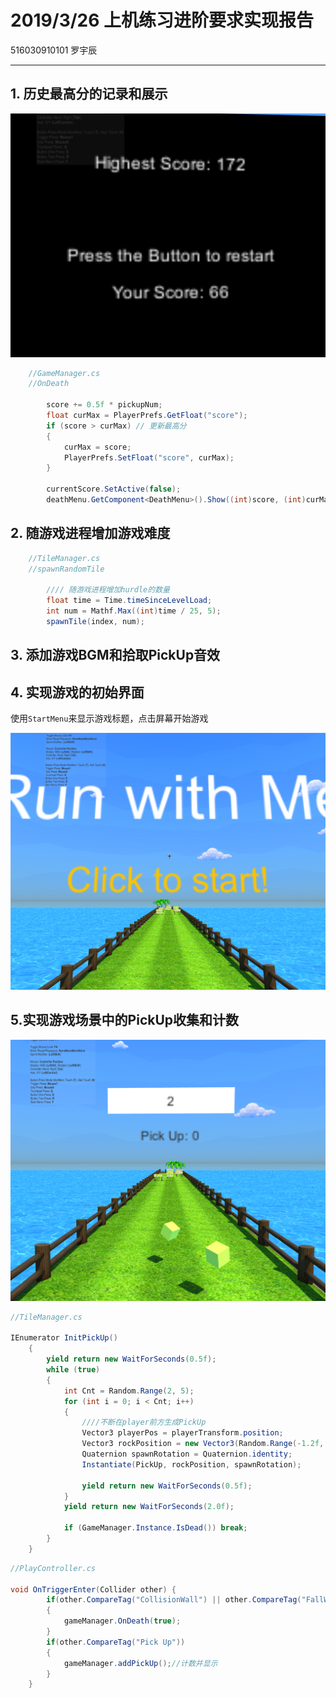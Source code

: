 # 2019/3/26 上机练习进阶要求实现报告

516030910101 罗宇辰



------

## 1. 历史最高分的记录和展示

![](png/3.png)

```C#
    //GameManager.cs
    //OnDeath

		score += 0.5f * pickupNum;
        float curMax = PlayerPrefs.GetFloat("score");
        if (score > curMax)	// 更新最高分
        {
            curMax = score;
            PlayerPrefs.SetFloat("score", curMax);
        }
     
        currentScore.SetActive(false);
        deathMenu.GetComponent<DeathMenu>().Show((int)score, (int)curMax);//显示最高分
```



## 2. 随游戏进程增加游戏难度

```C#
	//TileManager.cs
	//spawnRandomTile

		//// 随游戏进程增加hurdle的数量
        float time = Time.timeSinceLevelLoad;
        int num = Mathf.Max((int)time / 25, 5);
        spawnTile(index, num);
```



## 3. 添加游戏BGM和拾取PickUp音效



## 4. 实现游戏的初始界面

使用`StartMenu`来显示游戏标题，点击屏幕开始游戏

![](png/1.png)



## 5.实现游戏场景中的PickUp收集和计数

![](png/2.png)

```C#
//TileManager.cs

IEnumerator InitPickUp()
    {
        yield return new WaitForSeconds(0.5f);
        while (true)
        {
            int Cnt = Random.Range(2, 5);
            for (int i = 0; i < Cnt; i++)
            {
                ////不断在player前方生成PickUp
                Vector3 playerPos = playerTransform.position;
                Vector3 rockPosition = new Vector3(Random.Range(-1.2f, 1.2f), 1.0f, playerPos.z + 10.0f);
                Quaternion spawnRotation = Quaternion.identity;
                Instantiate(PickUp, rockPosition, spawnRotation);

                yield return new WaitForSeconds(0.5f);
            }
            yield return new WaitForSeconds(2.0f);

            if (GameManager.Instance.IsDead()) break;
        }
    }

```

```C#
//PlayController.cs

void OnTriggerEnter(Collider other) {
        if(other.CompareTag("CollisionWall") || other.CompareTag("FallWall"))
        {
            gameManager.OnDeath(true);
        }
        if(other.CompareTag("Pick Up"))
        {
            gameManager.addPickUp();//计数并显示
        }
    }
```

